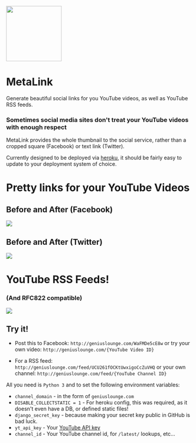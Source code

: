<img src="https://geniuslounge.github.io/metalink/images/gllogo.png" width=150px> </img>

# MetaLink

Generate beautiful social links for you YouTube videos, as well as YouTube RSS feeds.

### Sometimes social media sites don't treat your YouTube videos with enough respect
MetaLink provides the whole thumbnail to the social service, rather than a cropped square (Facebook) or text link (Twitter).

Currently designed to be deployed via [heroku](http://heroku.com), it should be fairly easy to update to your deployment system of choice.

# Pretty links for your YouTube Videos
## Before and After (Facebook)
![](https://geniuslounge.github.io/metalink/images/facebook.png)


## Before and After (Twitter)
![](https://geniuslounge.github.io/metalink/images/twitter.png)



# YouTube RSS Feeds!
### (And RFC822 compatible)
![](https://geniuslounge.github.io/metalink/images/rss.png)


## Try it!
* Post this to Facebook: `http://geniuslounge.com/WaFMDe5cE8w`
or try your own video: `http://geniuslounge.com/{YouTube Video ID}`

* For a RSS feed: `http://geniuslounge.com/feed/UCU261fOCKtUwxigoCcZuVHQ`
or your own channel: `http://geniuslounge.com/feed/{YouTube Channel ID}`




All you need is `Python 3` and to set the following environment variables:

* `channel_domain` - in the form of `geniuslounge.com`
* `DISABLE_COLLECTSTATIC = 1` - For heroku config, this was required, as it doesn't even have a DB, or defined static files!
* `django_secret_key` - because making your secret key public in GitHub is bad luck.
* `yt_api_key` - Your [YouTube API key](https://console.cloud.google.com/apis/library/youtube.googleapis.com?q=youtube)
* `channel_id` - Your YouTube channel id, for `/latest/` lookups, etc...
